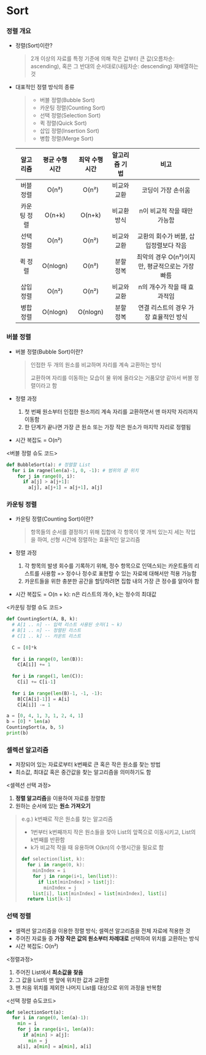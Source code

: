 # Sort

### 정렬 개요

- 정렬(Sort)이란?

  > 2개 이상의 자료를 특정 기준에 의해 작은 값부터 큰 값(오름차순: ascending), 혹은 그 반대의 순서대로(내림차순: descending) 재배열하는 것

- 대표적인 정렬 방식의 종류

  > - 버블 정렬(Bubble Sort)
  > - 카운팅 정렬(Counting Sort)
  > - 선택 정렬(Selection Sort)
  > - 퀵 정렬(Quick Sort)
  > - 삽입 정렬(Insertion Sort)
  > - 병합 정렬(Merge Sort)

  |  알고리즘   | 평균 수행시간 | 최악 수행시간 | 알고리즘 기법 |                      비고                       |
  | :---------: | :-----------: | :-----------: | :-----------: | :---------------------------------------------: |
  |  버블 정렬  |     O(n²)     |     O(n²)     |  비교와 교환  |               코딩이 가장 손쉬움                |
  | 카운팅 정렬 |    O(n+k)     |    O(n+k)     |  비교환 방식  |           n이 비교적 작을 때만 가능함           |
  |  선택 정렬  |     O(n²)     |     O(n²)     |  비교와 교환  |      교환의 회수가 버블, 삽입정렬보다 작음      |
  |   퀵 정렬   |   O(nlogn)    |     O(n²)     |   분할 정복   | 최악의 경우 O(n²)이지만, 평균적으로는 가장 빠름 |
  |  삽입 정렬  |     O(n²)     |     O(n²)     |  비교와 교환  |           n의 개수가 작을 때 효과적임           |
  |  병합 정렬  |   O(nlogn)    |   O(nlogn)    |   분할 정복   |      연결 리스트의 경우 가장 효율적인 방식      |

  

### 버블 정렬

- 버블 정렬(Bubble Sort)이란?

  > 인접한 두 개의 원소를 비교하며 자리를 계속 교환하는 방식
  >
  > 교환하며 자리를 이동하는 모습이 물 위에 올라오는 거품모양 같아서 버블 정렬이라고 함

- 정렬 과정

  1. 첫 번째 원소부터 인접한 원소끼리 계속 자리를 교환하면서 맨 마지막 자리까지 이동함
  2. 한 단계가 끝나면 가장 큰 원소 또는 가장 작은 원소가 마지막 자리로 정렬됨

- 시간 복잡도 = O(n²)

<버블 정렬 슈도 코드>

```python
def BubbleSort(a): # 정렬할 List
  for i in ragne(len(a)-1, 0, -1): # 범위의 끝 위치
    for j in range(0, i):
      if a[j] > a[j+1]:
        a[j], a[j+1] = a[j+1], a[j]
```



### 카운팅 정렬

- 카운팅 정렬(Counting Sort)이란?

  > 항목들의 순서를 결정하기 위해 집합에 각 항목이 몇 개씩 있는지 세는 작업을 하여, 선형 시간에 정렬하는 효율적인 알고리즘

- 정렬 과정

  1. 각 항목의 발생 회수를 기록하기 위해, 정수 항목으로 인덱스되는 카운트들의 리스트를 사용함 => 정수나 정수로 표현할 수 있는 자료에 대해서만 적용 가능함
  2. 카운트들을 위한 충분한 공간을 할당하려면 집합 내의 가장 큰 정수를 알아야 함

- 시간 복잡도 = O(n + k): n은 리스트의 개수, k는 정수의 최대값

<카운팅 정렬 슈도 코드>

```python
def CountingSort(A, B, k):
  # A[1 .. n] -- 입력 리스트 사용된 숫자(1 ~ k)
  # B[1 .. n] -- 정렬된 리스트
  # C[1 .. k] -- 카운트 리스트
  
  C = [0]*k
  
  for i in range(0, len(B)):
    C[A[i]] += 1
    
  for i in range(1, len(C)):
    C[i] += C[i-1]
    
  for i in range(len(B)-1, -1, -1):
    B[C[A[i]-1]] = A[i]
    C[A[i]] -= 1
```

```python
a = [0, 4, 1, 3, 1, 2, 4, 1]
b = [0] * len(a)
CountingSort(a, b, 5)
print(b)
```



### 셀렉션 알고리즘

- 저장되어 있는 자료로부터 k번째로 큰 혹은 작은 원소를 찾는 방법
- 최소값, 최대값 혹은 중간값을 찾는 알고리즘을 의미하기도 함

<셀렉션 선택 과정>

1. **정렬 알고리즘**을 이용하여 자료를 정렬함
2. 원하는 순서에 있는 **원소 가져오기**

> e.g.) k번째로 작은 원소를 찾는 알고리즘
>
> - 1번부터 k번째까지 작은 원소들을 찾아 List의 앞쪽으로 이동시키고, List의 k번째를 반환함
> - k가 비교적 작을 때 유용하며 O(kn)의 수행시간을 필요로 함
>
> ```python
> def selection(list, k):
>   for i in range(0, k):
>     minIndex = i
>     for j in range(i+1, len(list)):
>       if list[minIndex] > list[j]:
>         minIndex = j
>     list[i], list[minIndex] = list[minIndex], list[i]
>   return list[k-1]
> ```



### 선택 정렬

- 셀렉션 알고리즘을 이용한 정렬 방식; 셀렉션 알고리즘을 전체 자료에 적용한 것
- 주어진 자료들 중 **가장 작은 값의 원소부터 차례대로** 선택하여 위치를 교환하는 방식
- 시간 복잡도: O(n²)

<정렬과정>

1. 주어진 List에서 **최소값을 찾음**
2. 그 값을 List의 맨 앞에 위치한 값과 교환함
3. 맨 처음 위치를 제외한 나머지 List를 대상으로 위의 과정을 반복함

<선택 정렬 슈도코드>

```python
def selectionSort(a):
  for i in range(0, len(a)-1):
    min = i
    for j in range(i+1, len(a)):
      if a[min] > a[j]:
        min = j
    a[i], a[min] = a[min], a[i]
```











